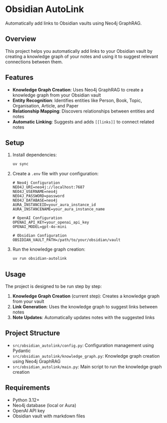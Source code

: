 # Obsidian AutoLink

Automatically add links to Obsidian vaults using Neo4j GraphRAG.

## Overview

This project helps you automatically add links to your Obsidian vault by creating a knowledge graph of your notes and using it to suggest relevant connections between them.

## Features

- **Knowledge Graph Creation**: Uses Neo4j GraphRAG to create a knowledge graph from your Obsidian vault
- **Entity Recognition**: Identifies entities like Person, Book, Topic, Organisation, Article, and Paper
- **Relationship Mapping**: Discovers relationships between entities and notes
- **Automatic Linking**: Suggests and adds `[[links]]` to connect related notes

## Setup

1. Install dependencies:
   ```bash
   uv sync
   ```

2. Create a `.env` file with your configuration:
   ```env
   # Neo4j Configuration
   NEO4J_URI=neo4j://localhost:7687
   NEO4J_USERNAME=neo4j
   NEO4J_PASSWORD=password
   NEO4J_DATABASE=neo4j
   AURA_INSTANCEID=your_aura_instance_id
   AURA_INSTANCENAME=your_aura_instance_name

   # OpenAI Configuration
   OPENAI_API_KEY=your_openai_api_key
   OPENAI_MODEL=gpt-4o-mini

   # Obsidian Configuration
   OBSIDIAN_VAULT_PATH=/path/to/your/obsidian/vault
   ```

3. Run the knowledge graph creation:
   ```bash
   uv run obsidian-autolink
   ```

## Usage

The project is designed to be run step by step:

1. **Knowledge Graph Creation** (current step): Creates a knowledge graph from your vault
2. **Link Generation**: Uses the knowledge graph to suggest links between notes
3. **Note Updates**: Automatically updates notes with the suggested links

## Project Structure

- `src/obsidian_autolink/config.py`: Configuration management using Pydantic
- `src/obsidian_autolink/knowledge_graph.py`: Knowledge graph creation using Neo4j GraphRAG
- `src/obsidian_autolink/main.py`: Main script to run the knowledge graph creation

## Requirements

- Python 3.12+
- Neo4j database (local or Aura)
- OpenAI API key
- Obsidian vault with markdown files
